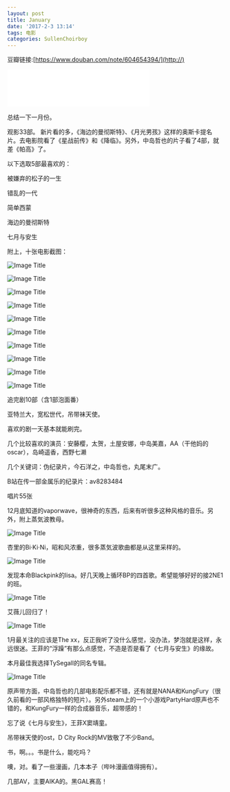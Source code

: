 ```yaml
---
layout: post
title: January
date: '2017-2-3 13:14'
tags: 电影
categories: SullenChoirboy
---
```

豆瓣链接:[https://www.douban.com/note/604654394/](http://)

<iframe frameborder="no" border="0" marginwidth="0" marginheight="0" width=330 height=86 src="//music.163.com/outchain/player?type=2&id=4930071&auto=1&height=66"></iframe>

总结一下一月份。

观影33部。
新片看的多，《海边的曼彻斯特》、《月光男孩》这样的奥斯卡提名片。去电影院看了《星战前传》和《降临》。另外，中岛哲也的片子看了4部，就差《帕高》了。

以下选取5部最喜欢的：  

被嫌弃的松子的一生

错乱的一代

简单西蒙

海边的曼彻斯特

七月与安生

附上，十张电影截图：

![Image Title](https://www.tuchuang001.com/images/2017/02/03/p2409658634.jpg)

![Image Title](https://www.tuchuang001.com/images/2017/02/03/p2410176224.jpg)

![Image Title](https://www.tuchuang001.com/images/2017/02/03/p2411279549.jpg)

![Image Title](https://www.tuchuang001.com/images/2017/02/03/p2412304099.jpg)

![Image Title](https://www.tuchuang001.com/images/2017/02/03/p2413160442.jpg)

![Image Title](https://www.tuchuang001.com/images/2017/02/03/p2413351789.jpg)

![Image Title](https://www.tuchuang001.com/images/2017/02/03/p2413770942.jpg)

![Image Title](https://www.tuchuang001.com/images/2017/02/03/p2414580308.jpg)

![Image Title](https://www.tuchuang001.com/images/2017/02/03/p2417965907.jpg)

![Image Title](https://www.tuchuang001.com/images/2017/02/03/p2413349917.jpg)

追完剧10部（含1部泡面番）

亚特兰大，宽松世代，吊带袜天使。

喜欢的剧一天基本就能刷完。

几个比较喜欢的演员：安藤樱，太贺，土屋安娜，中岛美嘉，AA（干他妈的oscar），岛崎遥香，西野七濑

几个关键词：伪纪录片，今石洋之，中岛哲也，丸尾末广。

B站在传一部金属乐的纪录片：av8283484

唱片55张

12月底知道的vaporwave，很神奇的东西，后来有听很多这种风格的音乐。另外，附上蒸気波教母。

![Image Title](https://www.tuchuang001.com/images/2017/02/03/p40410763.jpg)

杏里的Bi·Ki·Ni，昭和风浓重，很多蒸気波歌曲都是从这里采样的。

![Image Title](https://www.tuchuang001.com/images/2017/02/03/p40411080.jpg)

发现本命Blackpink的lisa。好几天晚上循环BP的四首歌。希望能够好好的接2NE1的班。

![Image Title](https://www.tuchuang001.com/images/2017/02/03/p40410762.jpg)

艾薇儿回归了！

![Image Title](https://www.tuchuang001.com/images/2017/02/03/p40411091.jpg)

1月最关注的应该是The xx，反正我听了没什么感觉，没办法，梦泡就是这样，永远很迷。王菲的“浮躁”有那么点感觉，不造是否是看了《七月与安生》的缘故。

本月最佳我选择TySegall的同名专辑。

![Image Title](https://www.tuchuang001.com/images/2017/02/03/p40410761.jpg)

原声带方面，中岛哲也的几部电影配乐都不错，还有就是NANA和KungFury（很久前看的一部风格独特的短片）。另外steam上的一个小游戏PartyHard原声也不错的，和KungFury一样的合成器音乐，超带感的！

忘了说《七月与安生》，王菲X窦靖童。

吊带袜天使的ost，D City Rock的MV致敬了不少Band。

书，啊。。。书是什么，能吃吗？

噢，对。看了一些漫画，几本本子（哔咔漫画值得拥有）。

几部AV，主要AIKA的。黑GAL赛高！
